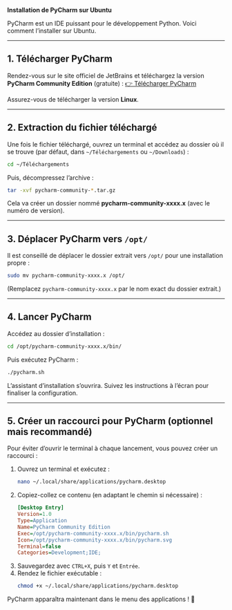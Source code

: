 **Installation de PyCharm sur Ubuntu**

PyCharm est un IDE puissant pour le développement Python. Voici comment l’installer sur Ubuntu.

---

## **1. Télécharger PyCharm**

Rendez-vous sur le site officiel de JetBrains et téléchargez la version **PyCharm Community Edition** (gratuite) :
[👉 Télécharger PyCharm](https://www.jetbrains.com/pycharm/download/?section=linux)

Assurez-vous de télécharger la version **Linux**.

---

## **2. Extraction du fichier téléchargé**

Une fois le fichier téléchargé, ouvrez un terminal et accédez au dossier où il se trouve (par défaut, dans `~/Téléchargements` ou `~/Downloads`) :
```bash
cd ~/Téléchargements
```
Puis, décompressez l’archive :
```bash
tar -xvf pycharm-community-*.tar.gz
```
Cela va créer un dossier nommé **pycharm-community-xxxx.x** (avec le numéro de version).

---

## **3. Déplacer PyCharm vers `/opt/`**

Il est conseillé de déplacer le dossier extrait vers `/opt/` pour une installation propre :
```bash
sudo mv pycharm-community-xxxx.x /opt/
```
(Remplacez `pycharm-community-xxxx.x` par le nom exact du dossier extrait.)

---

## **4. Lancer PyCharm**

Accédez au dossier d’installation :
```bash
cd /opt/pycharm-community-xxxx.x/bin/
```
Puis exécutez PyCharm :
```bash
./pycharm.sh
```
L’assistant d’installation s’ouvrira. Suivez les instructions à l’écran pour finaliser la configuration.

---

## **5. Créer un raccourci pour PyCharm** (optionnel mais recommandé)

Pour éviter d’ouvrir le terminal à chaque lancement, vous pouvez créer un raccourci :

1. Ouvrez un terminal et exécutez :
   ```bash
   nano ~/.local/share/applications/pycharm.desktop
   ```
2. Copiez-collez ce contenu (en adaptant le chemin si nécessaire) :
   ```ini
   [Desktop Entry]
   Version=1.0
   Type=Application
   Name=PyCharm Community Edition
   Exec=/opt/pycharm-community-xxxx.x/bin/pycharm.sh
   Icon=/opt/pycharm-community-xxxx.x/bin/pycharm.svg
   Terminal=false
   Categories=Development;IDE;
   ```
3. Sauvegardez avec `CTRL+X`, puis `Y` et `Entrée`.
4. Rendez le fichier exécutable :
   ```bash
   chmod +x ~/.local/share/applications/pycharm.desktop
   ```

PyCharm apparaîtra maintenant dans le menu des applications ! 🚀